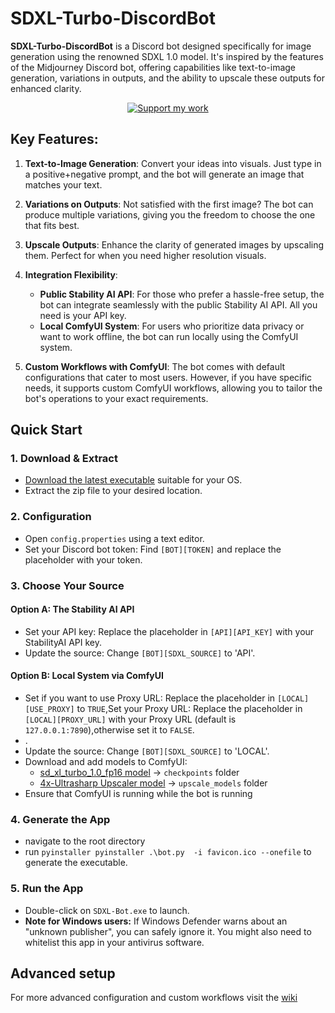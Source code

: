 # SDXL-Turbo-DiscordBot


**SDXL-Turbo-DiscordBot** is a Discord bot designed specifically for image generation using the renowned SDXL 1.0 model. It's inspired by the features of the Midjourney Discord bot, offering capabilities like text-to-image generation, variations in outputs, and the ability to upscale these outputs for enhanced clarity.

<div align="center">
  
[![Support my work](https://i.imgur.com/NOoWZ8G.png)](https://ko-fi.com/dab_bot)

</div>


## Key Features:

1. **Text-to-Image Generation**: Convert your ideas into visuals. Just type in a positive+negative prompt, and the bot will generate an image that matches your text.

2. **Variations on Outputs**: Not satisfied with the first image? The bot can produce multiple variations, giving you the freedom to choose the one that fits best.

3. **Upscale Outputs**: Enhance the clarity of generated images by upscaling them. Perfect for when you need higher resolution visuals.

4. **Integration Flexibility**: 
   - **Public Stability AI API**: For those who prefer a hassle-free setup, the bot can integrate seamlessly with the public Stability AI API. All you need is your API key.
   - **Local ComfyUI System**: For users who prioritize data privacy or want to work offline, the bot can run locally using the ComfyUI system.

5. **Custom Workflows with ComfyUI**: The bot comes with default configurations that cater to most users. However, if you have specific needs, it supports custom ComfyUI workflows, allowing you to tailor the bot's operations to your exact requirements.

## Quick Start

### 1. **Download & Extract**
- [Download the latest executable](https://github.com/perlinson/ComfyUI-SDXL-DiscordBot/releases) suitable for your OS.
- Extract the zip file to your desired location.

### 2. **Configuration**
- Open `config.properties` using a text editor.
- Set your Discord bot token: Find `[BOT][TOKEN]` and replace the placeholder with your token.

### 3. **Choose Your Source**

#### Option A: **The Stability AI API**
- Set your API key: Replace the placeholder in `[API][API_KEY]` with your StabilityAI API key.
- Update the source: Change `[BOT][SDXL_SOURCE]` to 'API'.

#### Option B: **Local System via ComfyUI**
- Set if you want to use Proxy URL: Replace the placeholder in `[LOCAL][USE_PROXY]` to `TRUE`,Set your Proxy URL: Replace the placeholder in `[LOCAL][PROXY_URL]` with your Proxy URL (default is `127.0.0.1:7890`),otherwise set it to `FALSE`.
- .
- Update the source: Change `[BOT][SDXL_SOURCE]` to 'LOCAL'.
- Download and add models to ComfyUI:
  - [sd_xl_turbo_1.0_fp16 model](https://huggingface.co/stabilityai/sdxl-turbo/blob/main/sd_xl_turbo_1.0_fp16.safetensors) → `checkpoints` folder
  - [4x-Ultrasharp Upscaler model](https://huggingface.co/lokCX/4x-Ultrasharp/blob/main/4x-UltraSharp.pth) → `upscale_models` folder
- Ensure that ComfyUI is running while the bot is running

### 4. **Generate the App**
- navigate to the root directory
- run `pyinstaller pyinstaller .\bot.py  -i favicon.ico --onefile` to generate the executable.

### 5. **Run the App**
- Double-click on `SDXL-Bot.exe` to launch.
- **Note for Windows users:** If Windows Defender warns about an "unknown publisher", you can safely ignore it. You might also need to whitelist this app in your antivirus software.

## Advanced setup
For more advanced configuration and custom workflows visit the [wiki](https://github.com/dab-bot/ComfyUI-SDXL-DiscordBot/wiki/Advanced-config)
